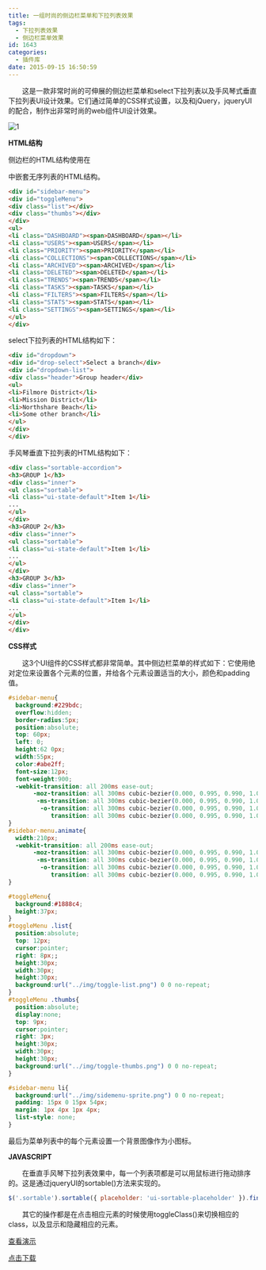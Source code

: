 ```yaml
---
title: 一组时尚的侧边栏菜单和下拉列表效果
tags:
  - 下拉列表效果
  - 侧边栏菜单效果
id: 1643
categories:
  - 插件库
date: 2015-09-15 16:50:59
---
```


&emsp;&emsp;这是一款非常时尚的可伸展的侧边栏菜单和select下拉列表以及手风琴式垂直下拉列表UI设计效果。它们通过简单的CSS样式设置，以及和jQuery，jqueryUI的配合，制作出非常时尚的web组件UI设计效果。

![1](http://www.npm8.com/wp-content/uploads/2015/09/16.jpg)

**HTML结构**

侧边栏的HTML结构使用在<div>中嵌套无序列表的HTML结构。
```html
<div id="sidebar-menu">
<div id="toggleMenu">
<div class="list"></div>
<div class="thumbs"></div>
</div>
<ul>
<li class="DASHBOARD"><span>DASHBOARD</span></li>
<li class="USERS"><span>USERS</span></li>
<li class="PRIORITY"><span>PRIORITY</span></li>
<li class="COLLECTIONS"><span>COLLECTIONS</span></li>
<li class="ARCHIVED"><span>ARCHIVED</span></li>
<li class="DELETED"><span>DELETED</span></li>
<li class="TRENDS"><span>TRENDS</span></li>
<li class="TASKS"><span>TASKS</span></li>
<li class="FILTERS"><span>FILTERS</span></li>
<li class="STATS"><span>STATS</span></li>
<li class="SETTINGS"><span>SETTINGS</span></li>
</ul>
</div>
```
select下拉列表的HTML结构如下：
```html
<div id="dropdown">
<div id="drop-select">Select a branch</div>
<div id="dropdown-list">
<div class="header">Group header</div>
<ul>
<li>Filmore District</li>
<li>Mission District</li>
<li>Northshare Beach</li>
<li>Some other branch</li>
</ul>
</div>
</div>
```
手风琴垂直下拉列表的HTML结构如下：
```html
<div class="sortable-accordion">
<h3>GROUP 1</h3>
<div class="inner">
<ul class="sortable">
<li class="ui-state-default">Item 1</li>
...
</ul>
</div>
<h3>GROUP 2</h3>
<div class="inner">
<ul class="sortable">
<li class="ui-state-default">Item 1</li>
...
</ul>
</div>
<h3>GROUP 3</h3>
<div class="inner">
<ul class="sortable">
<li class="ui-state-default">Item 1</li>
...
</ul>
</div>
</div>
```
**CSS样式**

&emsp;&emsp;这3个UI组件的CSS样式都非常简单。其中侧边栏菜单的样式如下：它使用绝对定位来设置各个元素的位置，并给各个元素设置适当的大小，颜色和padding值。
```css
#sidebar-menu{
  background:#229bdc;
  overflow:hidden;
  border-radius:5px;
  position:absolute;
  top: 60px;
  left: 0;
  height:62 0px;
  width:55px;
  color:#abe2ff;
  font-size:12px;
  font-weight:900;
  -webkit-transition: all 200ms ease-out;
       -moz-transition: all 300ms cubic-bezier(0.000, 0.995, 0.990, 1.000);
        -ms-transition: all 300ms cubic-bezier(0.000, 0.995, 0.990, 1.000);
         -o-transition: all 300ms cubic-bezier(0.000, 0.995, 0.990, 1.000);
            transition: all 300ms cubic-bezier(0.000, 0.995, 0.990, 1.000);
}
#sidebar-menu.animate{
  width:210px;
  -webkit-transition: all 200ms ease-out;
       -moz-transition: all 300ms cubic-bezier(0.000, 0.995, 0.990, 1.000);
        -ms-transition: all 300ms cubic-bezier(0.000, 0.995, 0.990, 1.000);
         -o-transition: all 300ms cubic-bezier(0.000, 0.995, 0.990, 1.000);
            transition: all 300ms cubic-bezier(0.000, 0.995, 0.990, 1.000);
}

#toggleMenu{
  background:#1888c4;
  height:37px;
}
#toggleMenu .list{
  position:absolute;
  top: 12px;
  cursor:pointer;
  right: 8px;;
  height:30px;
  width:30px;
  height:30px;
  background:url("../img/toggle-list.png") 0 0 no-repeat;
}
#toggleMenu .thumbs{
  position:absolute;
  display:none;
  top: 9px;
  cursor:pointer;
  right: 3px;
  height:30px;
  width:30px;
  height:30px;
  background:url("../img/toggle-thumbs.png") 0 0 no-repeat;
}

#sidebar-menu li{
  background:url("../img/sidemenu-sprite.png") 0 0 no-repeat;
  padding: 15px 0 15px 54px;
  margin: 1px 4px 1px 4px;
  list-style: none;
}
```
最后为菜单列表中的每个元素设置一个背景图像作为小图标。

**JAVASCRIPT**

&emsp;&emsp;在垂直手风琴下拉列表效果中，每一个列表项都是可以用鼠标进行拖动排序的。这是通过jqueryUI的sortable()方法来实现的。
```javascript
$('.sortable').sortable({ placeholder: 'ui-sortable-placeholder' }).find('li').append('');
```
&emsp;&emsp;其它的操作都是在点击相应元素的时候使用toggleClass()来切换相应的class，以及显示和隐藏相应的元素。

[查看演示](http://demo.grycheng.com/case/leftBottomNav/)

[点击下载](http://www.npm8.com/wp-content/uploads/2015/09/leftBottomNav.zip)
&nbsp;